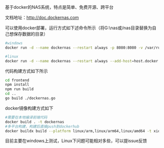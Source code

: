 基于docker的NAS系统，特点是简单、免费开源、跨平台

文档地址：http://doc.dockernas.com

可以使用docker部署，运行方式如下述命令所示（将G:\nas或/nas目录替换为自己想保存数据的目录）
```sh
#windows
docker run -d --name dockernas --restart always -p 8080:8080 -v /var/run/docker.sock:/var/run/docker.sock -v G:\nas:/home/dockernas/data xiongzhanzhang/dockernas

#linux 
docker run -d --name dockernas --restart always --add-host=host.docker.internal:host-gateway -p 8080:8080 -v /var/run/docker.sock:/var/run/docker.sock -v /nas:/home/dockernas/data xiongzhanzhang/dockernas
```

代码构建方式如下所示
```sh
cd frontend 
npm install
npm run build
cd ..
go build ./dockernas.go
```
docker镜像构建方式如下
```sh
#需要在本地编译前端代码
docker build . -t dockernas
#多平台构建，构建后直接push到dockerhub
docker buildx build --platform linux/arm,linux/arm64,linux/amd64 -t xiongzhanzhang/dockernas:latest . --push
```

目前主要在windows上测试，Linux下问题可能相对多些，可以提issue反馈